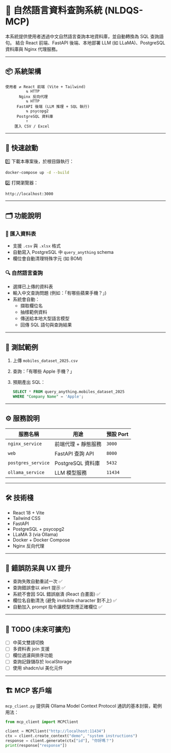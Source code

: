# 🧠 自然語言資料查詢系統 (NLDQS-MCP)

本系統提供使用者透過中文自然語言查詢本地資料庫，並自動轉換為 SQL 查詢語句。
結合 React 前端、FastAPI 後端、本地部署 LLM (如 LLaMA)、PostgreSQL 資料庫與 Nginx 代理服務。

---

## 📦 系統架構

```
使用者 ⇄ React 前端 (Vite + Tailwind)
         ⇅ HTTP
      Nginx 反向代理
         ⇅ HTTP
     FastAPI 後端 (LLM 推理 + SQL 執行)
         ⇅ psycopg2
     PostgreSQL 資料庫
         ↑
    匯入 CSV / Excel
```

---

## 🚀 快速啟動

1️⃣ 下載本專案後，於根目錄執行：

```bash
docker-compose up -d --build
```

2️⃣ 打開瀏覽器：

```
http://localhost:3000
```

---

## 🗂 功能說明

### 📁 匯入資料表

- 支援 `.csv` 與 `.xlsx` 格式
- 自動寫入 PostgreSQL 中 `query_anything` schema
- 欄位會自動清理特殊字元 (如 BOM)

### 🔍 自然語言查詢

- 選擇已上傳的資料表
- 輸入中文查詢問題 (例如：「有哪些蘋果手機？」)
- 系統會自動：
  - 擷取欄位名
  - 抽樣範例資料
  - 傳送給本地大型語言模型
  - 回傳 SQL 語句與查詢結果

---

## 🧪 測試範例

1. 上傳 `mobiles_dataset_2025.csv`
2. 查詢：「有哪些 Apple 手機？」
3. 預期產出 SQL：

   ```sql
   SELECT * FROM query_anything.mobiles_dataset_2025
   WHERE "Company Name" = 'Apple';
   ```

---

## ⚙️ 服務說明

| 服務名稱         | 用途                | 預設 Port |
| ------------------ | --------------------- | --------- |
| `nginx_service`  | 前端代理 + 靜態服務 | `3000`    |
| `web`            | FastAPI 查詢 API    | `8000`    |
| `postgres_service` | PostgreSQL 資料庫     | `5432`    |
| `ollama_service` | LLM 模型服務         | `11434`   |

---

## 🛠 技術棧

- React 18 + Vite
- Tailwind CSS
- FastAPI
- PostgreSQL + psycopg2
- LLaMA 3 (via Ollama)
- Docker + Docker Compose
- Nginx 反向代理

---

## 🧯 錯誤防呆與 UX 提升

- 查詢失敗自動重試一次 ✅
- 查詢錯誤會以 alert 提示 ✅
- 系統不會因 SQL 錯誤崩潰 (React 白畫面) ✅
- 欄位名自動清洗 (避免 invisible character 對不上) ✅
- 自動加入 prompt 指令讓模型對應正確欄位 ✅

---

## 📌 TODO (未來可擴充)

- [ ] 中英文雙語切換
- [ ] 多資料表 join 支援
- [ ] 欄位過濾與排序功能
- [ ] 查詢記錄儲存於 localStorage
- [ ] 使用 shadcn/ui 美化元件

---
## 🏗 MCP 客戶端

`mcp_client.py` 提供與 Ollama Model Context Protocol 通訊的基本封裝，範例用法：

```python
from mcp_client import MCPClient

client = MCPClient("http://localhost:11434")
ctx = client.create_context("demo", "system instructions")
response = client.generate(ctx["id"], "你好嗎？")
print(response["response"])
```

